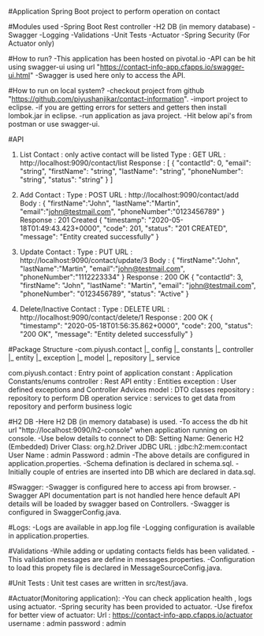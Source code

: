 #Application
Spring Boot project to perform operation on contact

#Modules used
-Spring Boot Rest controller
-H2 DB (in memory database)
-Swagger
-Logging
-Validations
-Unit Tests
-Actuator
-Spring Security (For Actuator only)

#How to run?
-This application has been hosted on pivotal.io
-API can be hit using swagger-ui using url "https://contact-info-app.cfapps.io/swagger-ui.html"
-Swagger is used here only to access the API.

#How to run on local system?
-checkout project from github "https://github.com/piyushanjikar/contact-information".
-import project to eclipse.
-if you are getting errors for setters and getters then install lombok.jar in eclipse.
-run application as java project.
-Hit below api's from postman or use swagger-ui.

#API
1. List Contact : only active contact will be listed
	Type : GET
	URL  : http://localhost:9090/contact/list
	Response :
		[
		  {
			"contactId": 0,
			"email": "string",
			"firstName": "string",
			"lastName": "string",
			"phoneNumber": "string",
			"status": "string"
		  }
		]
	
2. Add Contact :
	Type : POST
	URL  : http://localhost:9090/contact/add
	Body : 
		{
			"firstName":"John",
			"lastName":"Martin",
			"email":"john@testmail.com",
			"phoneNumber":"0123456789"
		}
	Response : 201 Created
		{
			"timestamp": "2020-05-18T01:49:43.423+0000",
			"code": 201,
			"status": "201 CREATED",
			"message": "Entity created successfully"
		}
		
3. Update Contact :
	Type : PUT
	URL  : http://localhost:9090/contact/update/3
	Body : 
		{
			"firstName":"John",
			"lastName":"Martin",
			"email":"john@testmail.com",
			"phoneNumber":"1112223334"
		}
	Response : 200 OK
		{
			"contactId": 3,
			"firstName": "John",
			"lastName": "Martin",
			"email": "john@testmail.com",
			"phoneNumber": "0123456789",
			"status": "Active"
		}
		
4. Delete/Inactive Contact :
	Type : DELETE
	URL  : http://localhost:9090/contact/delete/1
	Response : 200 OK
		{
			"timestamp": "2020-05-18T01:56:35.862+0000",
			"code": 200,
			"status": "200 OK",
			"message": "Entity deleted successfully"
		}

#Package Structure
-com.piyush.contact
				|_ config
				|_ constants
				|_ controller
				|_ entity
				|_ exception
				|_ model
				|_ repository
				|_ service
				
com.piyush.contact : Entry point of application
constant : Application Constants/enums
controller : Rest API
entity : Entities
exception : User defined exceptions and Controller Advices
model : DTO classes
repository : repository to perform DB operation
service : services to get data from repository and perform business logic

#H2 DB
-Here H2 DB (in memory database) is used.
-To access the db hit url "http://localhost:9090/h2-console" when application running on console.
-Use below details to connect to DB:
	Setting Name: Generic H2 (Embedded)
	Driver Class: org.h2.Driver
	JDBC URL    : jdbc:h2:mem:contact
	User Name   : admin
	Password    : admin
-The above details are configured in application.properties.
-Schema defination is declared in schema.sql.
-Initially couple of entries are inserted into DB which are declared in data.sql.

#Swagger:
-Swagger is configured here to access api from browser.
-Swagger API documentation part is not handled here hence default API details will be loaded by swagger based on Controllers.
-Swagger is configured in SwaggerConfig.java. 

#Logs:
-Logs are available in app.log file
-Logging configuration is available in application.properties.

#Validations
-While adding or updating contacts fields has been validated.
-This validation messages are define in messages.properties.
-Configuration to load this propety file is declared in MessageSourceConfig.java.

#Unit Tests :
Unit test cases are written in src/test/java.

#Actuator(Monitoring application):
-You can check application health , logs using actuator.
-Spring security has been provided to actuator.
-Use firefox for better view of actuator:
Url : https://contact-info-app.cfapps.io/actuator
username : admin
password : admin
